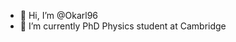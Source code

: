- 👋 Hi, I’m @Okarl96
- 🌱 I’m currently PhD Physics student at Cambridge


<!---
Okarl96/Okarl96 is a ✨ special ✨ repository because its `README.md` (this file) appears on your GitHub profile.
You can click the Preview link to take a look at your changes.
--->
